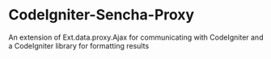 CodeIgniter-Sencha-Proxy
========================

An extension of Ext.data.proxy.Ajax for communicating with CodeIgniter and a CodeIgniter library for formatting results
